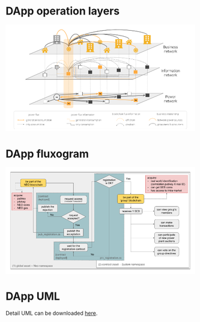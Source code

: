 # DApp operation layers

![Dapp operation layers](./dapp-op.png)

# DApp fluxogram

![Dapp fluxogram](./flux_dapp.png)

# DApp UML

Detail UML can be downloaded [here](./uml.pdf).
